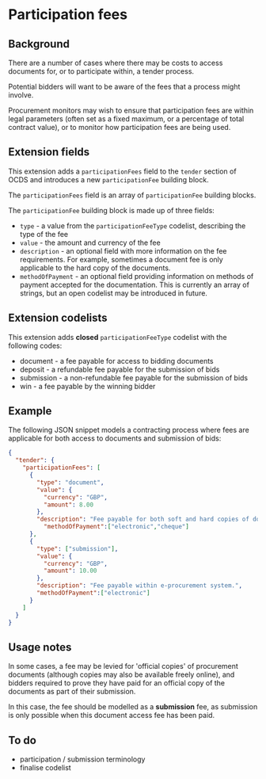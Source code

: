 # Participation fees

## Background

There are a number of cases where there may be costs to access documents for, or to participate within, a tender process.

Potential bidders will want to be aware of the fees that a process might involve.

Procurement monitors may wish to ensure that participation fees are within legal parameters (often set as a fixed maximum, or a percentage of total contract value), or to monitor how participation fees are being used.

## Extension fields

This extension adds a `participationFees` field to the `tender` section of OCDS and introduces a new `participationFee` building block.

The `participationFees` field is an array of `participationFee` building blocks.

The `participationFee` building block is made up of three fields:

- `type` - a value from the `participationFeeType` codelist, describing the type of the fee
- `value` - the amount and currency of the fee
- `description` - an optional field with more information on the fee requirements. For example, sometimes a document fee is only applicable to the hard copy of the documents.
- `methodOfPayment` - an optional field providing information on methods of payment accepted for the documentation. This is currently an array of strings, but an open codelist may be introduced in future.

## Extension codelists

This extension adds **closed** `participationFeeType` codelist with the following codes:

- document - a fee payable for access to bidding documents
- deposit - a refundable fee payable for the submission of bids
- submission - a non-refundable fee payable for the submission of bids
- win - a fee payable by the winning bidder

## Example

The following JSON snippet models a contracting process where fees are applicable for both access to documents and submission of bids:

```JSON
{
  "tender": {
    "participationFees": [
      {
        "type": "document",
        "value": {
          "currency": "GBP",
          "amount": 8.00
        },
        "description": "Fee payable for both soft and hard copies of documents.",
          "methodOfPayment":["electronic","cheque"]
      },
      {
        "type": ["submission"],
        "value": {
          "currency": "GBP",
          "amount": 10.00
        },
        "description": "Fee payable within e-procurement system.",
        "methodOfPayment":["electronic"]
      }
    ]
  }
}
```

## Usage notes

In some cases, a fee may be levied for 'official copies' of procurement documents (although copies may also be available freely online), and bidders required to prove they have paid for an official copy of the documents as part of their submission.

In this case, the fee should be modelled as a **submission** fee, as submission is only possible when this document access fee has been paid.

## To do

- participation / submission terminology
- finalise codelist
